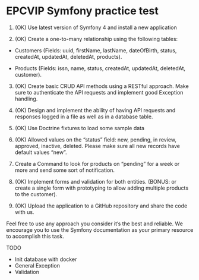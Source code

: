 # EPCVIP Symfony practice test

1. (OK) Use latest version of Symfony 4 and install a new application

2. (OK) Create a one-to-many relationship using the following tables:
  
  - Customers (Fields: uuid, firstName, lastName, dateOfBirth, status, createdAt, updatedAt, deletedAt, products).
  
  - Products (Fields: issn, name, status, createdAt, updatedAt, deletedAt, customer).

3. (OK) Create basic CRUD API methods using a RESTful approach. Make sure to authenticate the API requests and implement good Exception handling.

4. (OK) Design and implement the ability of having API requests and responses logged in a file as well as in a database table.

5. (OK) Use Doctrine fixtures to load some sample data

6. (OK) Allowed values on the “status” field: new, pending, in review, approved, inactive, deleted. Please make sure all new records have default values “new”.

7. Create a Command to look for products on “pending” for a week or more and send some sort of notification.

8. (OK) Implement forms and validation for both entities. (BONUS: or create a single form with prototyping to allow adding multiple products to the customer).

9. (OK) Upload the application to a GitHub repository and share the code with us.

Feel free to use any approach you consider it’s the best and reliable. We encourage you to use the Symfony documentation as your primary resource to accomplish this task.

TODO
- Init database with docker
- General Exception
- Validation